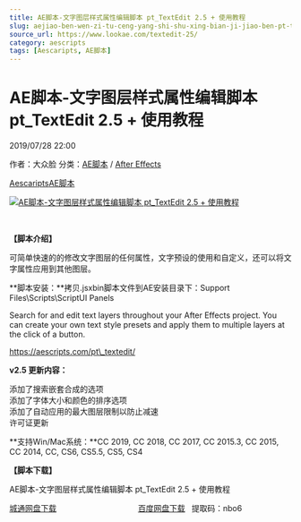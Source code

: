 ```yaml
---
title: AE脚本-文字图层样式属性编辑脚本 pt_TextEdit 2.5 + 使用教程
slug: aejiao-ben-wen-zi-tu-ceng-yang-shi-shu-xing-bian-ji-jiao-ben-pt-textedit-2-5-shi-yong-jiao-cheng
source_url: https://www.lookae.com/textedit-25/
category: aescripts
tags: [Aescaripts, AE脚本]
---
```

# AE脚本-文字图层样式属性编辑脚本 pt\_TextEdit 2.5 + 使用教程

2019/07/28 22:00

作者：大众脸
分类：[AE脚本](https://www.lookae.com/after-effects/aescripts/) / [After Effects](https://www.lookae.com/after-effects/)

[Aescaripts](https://www.lookae.com/tag/aescaripts/)[AE脚本](https://www.lookae.com/tag/ae%e8%84%9a%e6%9c%ac/)

[![AE脚本-文字图层样式属性编辑脚本 pt_TextEdit 2.5 + 使用教程](https://www.lookae.com/wp-content/uploads/2015/08/TextEdit-2.jpg "AE脚本-文字图层样式属性编辑脚本 pt_TextEdit 2.5 + 使用教程-LookAE.com")](https://www.lookae.com/wp-content/uploads/2015/08/TextEdit-2.jpg)

﻿

**【脚本介绍】**

可简单快速的的修改文字图层的任何属性，文字预设的使用和自定义，还可以将文字属性应用到其他图层。

**脚本安装：**拷贝.jsxbin脚本文件到AE安装目录下：Support Files\Scripts\ScriptUI Panels

Search for and edit text layers throughout your After Effects project. You can create your own text style presets and apply them to multiple layers at the click of a button.

https://aescripts.com/pt\_textedit/

**v2.5 更新内容：**

添加了搜索嵌套合成的选项  
添加了字体大小和颜色的排序选项  
添加了自动应用的最大图层限制以防止减速  
许可证更新

**支持Win/Mac系统：**CC 2019, CC 2018, CC 2017, CC 2015.3, CC 2015, CC 2014, CC, CS6, CS5.5, CS5, CS4

**【脚本下载】**

AE脚本-文字图层样式属性编辑脚本 pt\_TextEdit 2.5 + 使用教程

[城通网盘下载](https://lookae.ctfile.com/fs/680462-390183705)                                     [百度网盘下载](https://pan.baidu.com/s/1URws1qcDfWWKuHf83m591w)   提取码：nbo6
